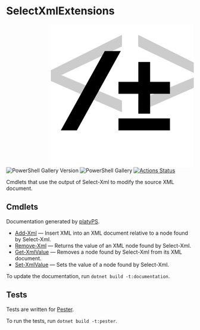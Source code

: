 SelectXmlExtensions
===================

<img src="SelectXmlExtensions.svg" alt="SelectXmlExtensions icon" align="right" />

![PowerShell Gallery Version](https://img.shields.io/powershellgallery/v/SelectXmlExtensions)
![PowerShell Gallery](https://img.shields.io/powershellgallery/dt/SelectXmlExtensions)
[![Actions Status](https://github.com/brianary/SelectXmlExtensions/workflows/.NET%20Core/badge.svg)](https://github.com/brianary/SelectXmlExtensions/actions)

Cmdlets that use the output of Select-Xml to modify the source XML document.

Cmdlets
-------

Documentation generated by [platyPS](https://github.com/PowerShell/platyPS).

- [Add-Xml](docs/Add-Xml.md) &mdash;
  Insert XML into an XML document relative to a node found by Select-Xml.
- [Remove-Xml](docs/Remove-Xml.md) &mdash;
  Returns the value of an XML node found by Select-Xml.
- [Get-XmlValue](docs/Get-XmlValue.md) &mdash;
  Removes a node found by Select-Xml from its XML document.
- [Set-XmlValue](docs/Set-XmlValue.md) &mdash;
  Sets the value of a node found by Select-Xml.

To update the documentation, run `dotnet build -t:documentation`.

Tests
-----

Tests are written for [Pester](https://github.com/Pester/Pester).

To run the tests, run `dotnet build -t:pester`.
